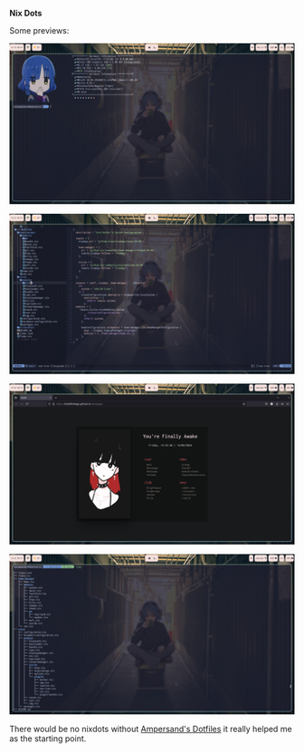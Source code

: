 **Nix Dots**

Some previews:

![fetch.png](./screenshots/fetch.png)

![nixvim.png](./screenshots/nixvim.png)

![browser.png](./screenshots/browser.png)

![tree.png](./screenshots/tree.png)

There would be no nixdots without [Ampersand's Dotfiles](https://github.com/Andrey0189/nixos-config) it really helped me as the starting point.

